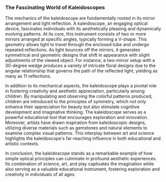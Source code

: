 ### The Fascinating World of Kaleidoscopes

The mechanics of the kaleidoscope are fundamentally rooted in its mirror arrangement and light reflection. A kaleidoscope, an engaging optical device, fascinates individuals with its aesthetically pleasing and dynamically evolving patterns. At its core, this instrument consists of two or more mirrors arranged at specific angles, typically forming a V-shape. This geometry allows light to travel through the enclosed tube and undergo repeated reflections. As light bounces off the mirrors, it generates symmetrical and geometric designs that shift in appearance with slight adjustments of the viewed object. For instance, a two-mirror setup with a 30-degree wedge produces a variety of intricate floral designs due to the angular relationship that governs the path of the reflected light, yielding as many as 11 reflections.

In addition to its mechanical aspects, the kaleidoscope plays a pivotal role in fostering creativity and aesthetic appreciation, particularly among children. By manipulating and observing the colorful patterns produced, children are introduced to the principles of symmetry, which not only enhance their appreciation for beauty but also stimulate cognitive development and imaginative thinking. The kaleidoscope serves as a powerful educational tool that encourages exploration and innovation. Moreover, artists have drawn inspiration from kaleidoscopic designs, utilizing diverse materials such as gemstones and natural elements to examine complex visual patterns. This interplay between art and science highlights the kaleidoscope's far-reaching influence in both educational and artistic contexts.

In conclusion, the kaleidoscope stands as a remarkable example of how simple optical principles can culminate in profound aesthetic experiences. Its combination of science, art, and play captivates the imagination while also serving as a valuable educational instrument, fostering exploration and creativity in individuals of all ages.